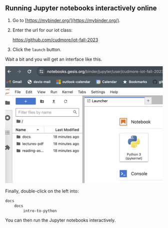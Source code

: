 ## Running Jupyter notebooks interactively online

1) Go to [https://mybinder.org/](https://mybinder.org/).

2) Enter the url for our iot class:

    https://github.com/cudmore/iot-fall-2023

3) Click the `launch` button.

Wait a bit and you will get an interface like this.

<IMG src="../../img/iot-binder.png" width=600>

Finally, double-click on the left into:

    docs
        docs
            intro-to-python

You can then run the Jupyter notebooks interactively.